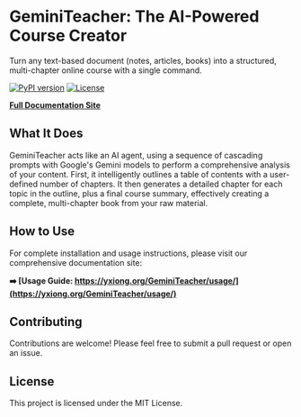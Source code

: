 # GeminiTeacher: The AI-Powered Course Creator

Turn any text-based document (notes, articles, books) into a structured, multi-chapter online course with a single command.

[![PyPI version](https://badge.fury.io/py/geminiteacher.svg)](https://badge.fury.io/py/geminiteacher)
[![License](https://img.shields.io/github/license/supersheepbear/GeminiTeacher)](https://github.com/supersheepbear/GeminiTeacher/blob/main/LICENSE)

**[Full Documentation Site](https://yxiong.org/GeminiTeacher/)**

## What It Does

GeminiTeacher acts like an AI agent, using a sequence of cascading prompts with Google's Gemini models to perform a comprehensive analysis of your content. First, it intelligently outlines a table of contents with a user-defined number of chapters. It then generates a detailed chapter for each topic in the outline, plus a final course summary, effectively creating a complete, multi-chapter book from your raw material.

## How to Use

For complete installation and usage instructions, please visit our comprehensive documentation site:

**➡️ [Usage Guide: https://yxiong.org/GeminiTeacher/usage/](https://yxiong.org/GeminiTeacher/usage/)**

## Contributing

Contributions are welcome! Please feel free to submit a pull request or open an issue.

## License

This project is licensed under the MIT License.
